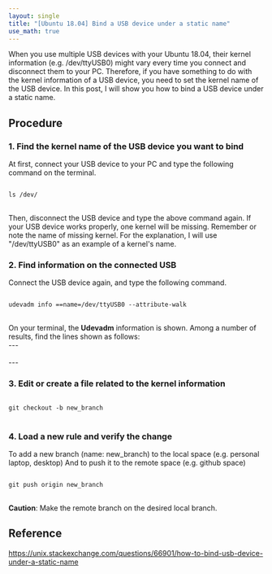 ```yaml
---
layout: single
title: "[Ubuntu 18.04] Bind a USB device under a static name"
use_math: true
---
```

When you use multiple USB devices with your Ubuntu 18.04, their kernel information (e.g. /dev/ttyUSB0) might vary every time you connect and disconnect them to your PC.
Therefore, if you have something to do with the kernel information of a USB device, you need to set the kernel name of the USB device.
In this post, I will show you how to bind a USB device under a static name.

## Procedure
### 1. Find the kernel name of the USB device you want to bind
At first, connect your USB device to your PC and type the following command on the terminal.
<pre>
<code>
ls /dev/
</code>
</pre>
Then, disconnect the USB device and type the above command again. If your USB device works properly, one kernel will be missing.
Remember or note the name of missing kernel. 
For the explanation, I will use "/dev/ttyUSB0" as an example of a kernel's name.

### 2. Find information on the connected USB
Connect the USB device again, and type the following command.
<pre>
<code>
udevadm info ==name=/dev/ttyUSB0 --attribute-walk
</code>
</pre>
On your terminal, the **Udevadm** information is shown.
Among a number of results, find the lines shown as follows:
<br> --- </br>
<br> --- </br>

### 3. Edit or create a file related to the kernel information
<pre>
<code>
git checkout -b new_branch
</code>
</pre>


### 4. Load a new rule and verify the change
To add a new branch (name: new_branch) to the local space (e.g. personal laptop, desktop)
And to push it to the remote space (e.g. github space)  
<pre>
<code>
git push origin new_branch
</code>
</pre>
**Caution**: Make the remote branch on the desired local branch. 
 
 ## Reference
 https://unix.stackexchange.com/questions/66901/how-to-bind-usb-device-under-a-static-name
